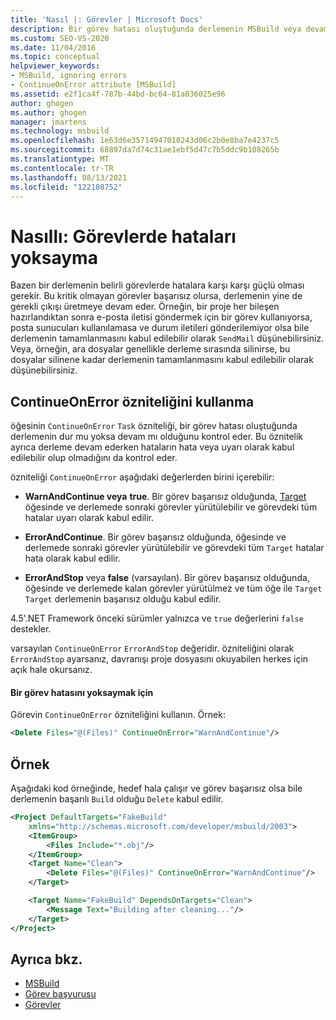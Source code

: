 ```yaml
---
title: 'Nasıl |: Görevler | Microsoft Docs'
description: Bir görev hatası oluştuğunda derlemenin MSBuild veya devam edip etmemeyi denetlemeyi öğrenin.
ms.custom: SEO-VS-2020
ms.date: 11/04/2016
ms.topic: conceptual
helpviewer_keywords:
- MSBuild, ignoring errors
- ContinueOnError attribute [MSBuild]
ms.assetid: e2f1ca4f-787b-44bd-bc64-81a036025e96
author: ghogen
ms.author: ghogen
manager: jmartens
ms.technology: msbuild
ms.openlocfilehash: 1e63d6e35714947010243d06c2b0e8ba7e4237c5
ms.sourcegitcommit: 68897da7d74c31ae1ebf5d47c7b5ddc9b108265b
ms.translationtype: MT
ms.contentlocale: tr-TR
ms.lasthandoff: 08/13/2021
ms.locfileid: "122108752"
---
```

# <a name="how-to-ignore-errors-in-tasks"></a>Nasıllı: Görevlerde hataları yoksayma

Bazen bir derlemenin belirli görevlerde hatalara karşı karşı güçlü olması gerekir. Bu kritik olmayan görevler başarısız olursa, derlemenin yine de gerekli çıkışı üretmeye devam eder. Örneğin, bir proje her bileşen hazırlandıktan sonra e-posta iletisi göndermek için bir görev kullanıyorsa, posta sunucuları kullanılamasa ve durum iletileri gönderilemiyor olsa bile derlemenin tamamlanmasını kabul edilebilir olarak `SendMail` düşünebilirsiniz. Veya, örneğin, ara dosyalar genellikle derleme sırasında silinirse, bu dosyalar silinene kadar derlemenin tamamlanmasını kabul edilebilir olarak düşünebilirsiniz.

## <a name="use-the-continueonerror-attribute"></a>ContinueOnError özniteliğini kullanma

öğesinin `ContinueOnError` `Task` özniteliği, bir görev hatası oluştuğunda derlemenin dur mu yoksa devam mı olduğunu kontrol eder. Bu öznitelik ayrıca derleme devam ederken hataların hata veya uyarı olarak kabul edilebilir olup olmadığını da kontrol eder.

özniteliği `ContinueOnError` aşağıdaki değerlerden birini içerebilir:

- **WarnAndContinue veya** **true**. Bir görev başarısız olduğunda, [Target](../msbuild/target-element-msbuild.md) öğesinde ve derlemede sonraki görevler yürütülebilir ve görevdeki tüm hatalar uyarı olarak kabul edilir.

- **ErrorAndContinue**. Bir görev başarısız olduğunda, öğesinde ve derlemede sonraki görevler yürütülebilir ve görevdeki tüm `Target` hatalar hata olarak kabul edilir.

- **ErrorAndStop** veya **false** (varsayılan). Bir görev başarısız olduğunda, öğesinde ve derlemede kalan görevler yürütülmez ve tüm öğe ile `Target` `Target` derlemenin başarısız olduğu kabul edilir.

4.5'.NET Framework önceki sürümler yalnızca ve `true` değerlerini `false` destekler.

varsayılan `ContinueOnError` `ErrorAndStop` değeridir. özniteliğini olarak `ErrorAndStop` ayarsanız, davranışı proje dosyasını okuyabilen herkes için açık hale okursanız.

#### <a name="to-ignore-an-error-in-a-task"></a>Bir görev hatasını yoksaymak için

Görevin `ContinueOnError` özniteliğini kullanın. Örnek:

```xml
<Delete Files="@(Files)" ContinueOnError="WarnAndContinue"/>
```

## <a name="example"></a>Örnek

Aşağıdaki kod örneğinde, hedef hala çalışır ve görev başarısız olsa bile derlemenin başarılı `Build` olduğu `Delete` kabul edilir.

```xml
<Project DefaultTargets="FakeBuild"
    xmlns="http://schemas.microsoft.com/developer/msbuild/2003">
    <ItemGroup>
        <Files Include="*.obj"/>
    </ItemGroup>
    <Target Name="Clean">
        <Delete Files="@(Files)" ContinueOnError="WarnAndContinue"/>
    </Target>

    <Target Name="FakeBuild" DependsOnTargets="Clean">
        <Message Text="Building after cleaning..."/>
    </Target>
</Project>
```

## <a name="see-also"></a>Ayrıca bkz.

- [MSBuild](../msbuild/msbuild.md)
- [Görev başvurusu](../msbuild/msbuild-task-reference.md)
- [Görevler](../msbuild/msbuild-tasks.md)
